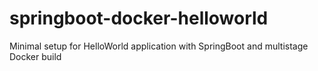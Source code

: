 # springboot-docker-helloworld
Minimal setup for HelloWorld application with SpringBoot and multistage Docker build
